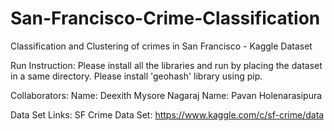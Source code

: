 # San-Francisco-Crime-Classification
Classification and Clustering of crimes in San Francisco - Kaggle Dataset


Run Instruction:
Please install all the libraries and run by placing the dataset in a same directory.
Please install 'geohash' library using pip.

Collaborators:
Name: Deexith Mysore Nagaraj
Name: Pavan Holenarasipura

Data Set Links:
SF Crime Data Set:
https://www.kaggle.com/c/sf-crime/data

